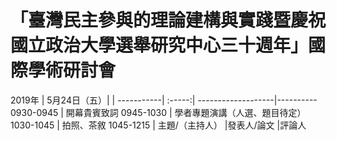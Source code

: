 # 「臺灣民主參與的理論建構與實踐暨慶祝國立政治大學選舉研究中心三十週年」國際學術研討會

<table>
2019年     | 5月24日（五）|                |   
-----------| :-----:| -------------------|----------    
0930-0945  |  開幕貴賓致詞  
0945-1030  |  學者專題演講（人選、題目待定）   
1030-1045  |  拍照、茶敘   
1045-1215  | 主題/（主持人） |發表人/論文  |評論人  
</table>
